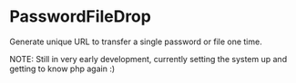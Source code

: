 # PasswordFileDrop
Generate unique URL to transfer a single password or file one time.

NOTE: Still in very early development, currently setting the system up and getting to know php again :)

